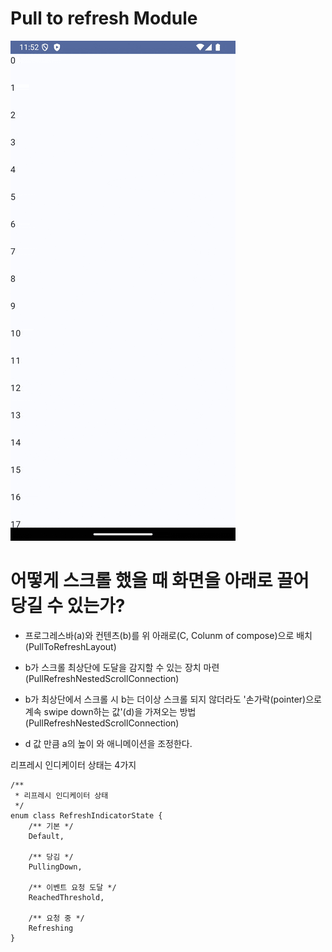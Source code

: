 # Pull to refresh Module

<img src ="./screenshot/a.gif" />



# 어떻게 스크롤 했을 때 화면을 아래로 끌어 당길 수 있는가?

- 프로그레스바(a)와 컨텐츠(b)를 위 아래로(C, Colunm of compose)으로 배치 (PullToRefreshLayout)

- b가 스크롤 최상단에 도달을 감지할 수 있는 장치 마련(PullRefreshNestedScrollConnection)

- b가 최상단에서 스크롤 시 b는 더이상 스크롤 되지 않더라도 '손가락(pointer)으로 계속 swipe down하는 값'(d)을 가져오는 방법(PullRefreshNestedScrollConnection)

- d 값 만큼 a의 높이 와 애니메이션을 조정한다.



리프레시 인디케이터 상태는 4가지

```
/**
 * 리프레시 인디케이터 상태
 */
enum class RefreshIndicatorState {
    /** 기본 */
    Default,

    /** 당김 */
    PullingDown,

    /** 이벤트 요청 도달 */
    ReachedThreshold,

    /** 요청 중 */
    Refreshing
}
```

